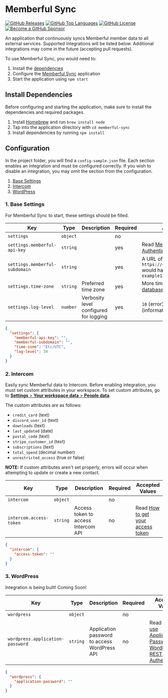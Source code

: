 Memberful Sync
===============

[![GitHub Releases](https://img.shields.io/github/v/release/mrjackyliang/memberful-sync?style=flat-square&color=blue&sort=semver)](https://github.com/mrjackyliang/memberful-sync/releases)
[![GitHub Top Languages](https://img.shields.io/github/languages/top/mrjackyliang/memberful-sync?style=flat-square&color=success)](https://github.com/mrjackyliang/memberful-sync)
[![GitHub License](https://img.shields.io/github/license/mrjackyliang/memberful-sync?style=flat-square&color=yellow)](https://github.com/mrjackyliang/memberful-sync/blob/master/LICENSE)
[![Become a GitHub Sponsor](https://img.shields.io/badge/sponsor-github-black?style=flat-square&color=orange)](https://github.com/sponsors/mrjackyliang)

An application that continuously syncs Memberful member data to all external services. Supported integrations will be listed below. Additional integrations may come in the future (accepting pull requests).

To use Memberful Sync, you would need to:
1. Install the [dependencies](#install-dependencies)
3. Configure the [Memberful Sync](#configuration) application
4. Start the application using `npm start`

## Install Dependencies
Before configuring and starting the application, make sure to install the dependencies and required packages.

1. Install [Homebrew](https://brew.sh) and run `brew install node`
2. Tap into the application directory with `cd memberful-sync`
3. Install dependencies by running `npm install`

## Configuration
In the project folder, you will find a `config-sample.json` file. Each section enables an integration and must be configured correctly. If you wish to disable an integration, you may omit the section from the configuration.

1. [Base Settings](#1-base-settings)
2. [Intercom](#2-intercom)
3. [WordPress](#3-wordpress)

### 1. Base Settings
For Memberful Sync to start, these settings should be filled.

| __Key__                        | __Type__ | __Description__                        | __Required__ | __Accepted Values__                                                                                                      |
|--------------------------------|----------|----------------------------------------|--------------|--------------------------------------------------------------------------------------------------------------------------|
| `settings`                     | `object` |                                        | no           |                                                                                                                          |
| `settings.memberful-api-key`   | `string` |                                        | yes          | Read [Memberful API Authentication](https://memberful.com/help/custom-development-and-api/memberful-api/#authentication) |
| `settings.memberful-subdomain` | `string` |                                        | yes          | A URL of `https://example123.memberful.com` would have a subdomain of `example123`                                       |
| `settings.time-zone`           | `string` | Preferred time zone                    | yes          | More time zones found in the [tz database](https://en.wikipedia.org/wiki/List_of_tz_database_time_zones)                 |
| `settings.log-level`           | `number` | Verbosity level configured for logging | yes          | `10` (error), `20` (warning), `30` (information), or `40` (debug)                                                        |

```json
{
  "settings": {
    "memberful-api-key": "",
    "memberful-subdomain": "",
    "time-zone": "Etc/UTC",
    "log-level": 30
  }
}
```

### 2. Intercom
Easily sync Memberful data to Intercom. Before enabling integration, you must set custom attributes in your workspace. To set custom attributes, go to [**Settings** > **Your workspace data** > **People data**](https://app.intercom.com/a/apps/_/settings/people-data).

The custom attributes are as follows:
- `credit_card` (text)
- `discord_user_id` (text)
- `downloads` (text)
- `last_updated` (date)
- `postal_code` (text)
- `stripe_customer_id` (text)
- `subscriptions` (text)
- `total_spend` (decimal number)
- `unrestricted_access` (true or false)

__NOTE:__ If custom attributes aren't set properly, errors will occur when attempting to update or create a new contact.

| __Key__                      | __Type__ | __Description__                     | __Required__ | __Accepted Values__                                                                                                                       |
|------------------------------|----------|-------------------------------------|--------------|-------------------------------------------------------------------------------------------------------------------------------------------|
| `intercom`                   | `object` |                                     | no           |                                                                                                                                           |
| `intercom.access-token`      | `string` | Access token to access Intercom API | no           | Read [How to get your access token](https://developers.intercom.com/building-apps/docs/authentication-types#how-to-get-your-access-token) |

```json
{
  "intercom": {
    "access-token": ""
  }
}
```

### 3. WordPress
Integration is being built! Coming Soon!

| __Key__                          | __Type__ | __Description__                              | __Required__ | __Accepted Values__                                                                                                                                                                  |
|----------------------------------|----------|----------------------------------------------|--------------|--------------------------------------------------------------------------------------------------------------------------------------------------------------------------------------|
| `wordpress`                      | `object` |                                              | no           |                                                                                                                                                                                      |
| `wordpress.application-password` | `string` | Application password to access WordPress API | no           | Read [How to use Application Passwords in WordPress for REST API Authentication](https://artisansweb.net/how-to-use-application-passwords-in-wordpress-for-rest-api-authentication/) |

```json
{
  "wordpress": {
    "application-password": ""
  }
}
```
